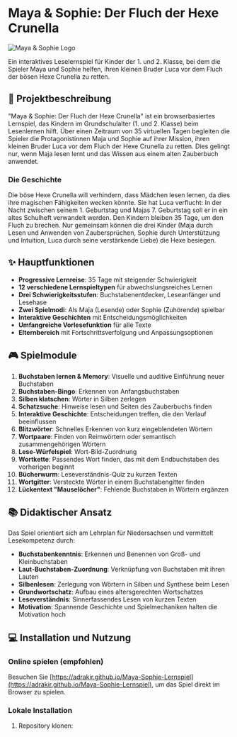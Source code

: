 # Maya & Sophie: Der Fluch der Hexe Crunella

![Maya & Sophie Logo](assets/ui/logo.png)

Ein interaktives Leselernspiel für Kinder der 1. und 2. Klasse, bei dem die Spieler Maya und Sophie helfen, ihren kleinen Bruder Luca vor dem Fluch der bösen Hexe Crunella zu retten.

## 📖 Projektbeschreibung

"Maya & Sophie: Der Fluch der Hexe Crunella" ist ein browserbasiertes Lernspiel, das Kindern im Grundschulalter (1. und 2. Klasse) beim Lesenlernen hilft. Über einen Zeitraum von 35 virtuellen Tagen begleiten die Spieler die Protagonistinnen Maja und Sophie auf ihrer Mission, ihren kleinen Bruder Luca vor dem Fluch der Hexe Crunella zu retten. Dies gelingt nur, wenn Maja lesen lernt und das Wissen aus einem alten Zauberbuch anwendet.

### Die Geschichte

Die böse Hexe Crunella will verhindern, dass Mädchen lesen lernen, da dies ihre magischen Fähigkeiten wecken könnte. Sie hat Luca verflucht: In der Nacht zwischen seinem 1. Geburtstag und Majas 7. Geburtstag soll er in ein altes Schulheft verwandelt werden. Den Kindern bleiben 35 Tage, um den Fluch zu brechen. Nur gemeinsam können die drei Kinder (Maja durch Lesen und Anwenden von Zaubersprüchen, Sophie durch Unterstützung und Intuition, Luca durch seine verstärkende Liebe) die Hexe besiegen.

## ✨ Hauptfunktionen

- **Progressive Lernreise**: 35 Tage mit steigender Schwierigkeit
- **12 verschiedene Lernspieltypen** für abwechslungsreiches Lernen
- **Drei Schwierigkeitsstufen**: Buchstabenentdecker, Leseanfänger und Lesehase
- **Zwei Spielmodi**: Als Maja (Lesende) oder Sophie (Zuhörende) spielbar
- **Interaktive Geschichten** mit Entscheidungsmöglichkeiten
- **Umfangreiche Vorlesefunktion** für alle Texte
- **Elternbereich** mit Fortschrittsverfolgung und Anpassungsoptionen

## 🎮 Spielmodule

1. **Buchstaben lernen & Memory**: Visuelle und auditive Einführung neuer Buchstaben
2. **Buchstaben-Bingo**: Erkennen von Anfangsbuchstaben
3. **Silben klatschen**: Wörter in Silben zerlegen
4. **Schatzsuche**: Hinweise lesen und Seiten des Zauberbuchs finden
5. **Interaktive Geschichte**: Entscheidungen treffen, die den Verlauf beeinflussen
6. **Blitzwörter**: Schnelles Erkennen von kurz eingeblendeten Wörtern
7. **Wortpaare**: Finden von Reimwörtern oder semantisch zusammengehörigen Wörtern
8. **Lese-Würfelspiel**: Wort-Bild-Zuordnung
9. **Wortkette**: Passendes Wort finden, das mit dem Endbuchstaben des vorherigen beginnt
10. **Bücherwurm**: Leseverständnis-Quiz zu kurzen Texten
11. **Wortgitter**: Versteckte Wörter in einem Buchstabengitter finden
12. **Lückentext "Mauselöcher"**: Fehlende Buchstaben in Wörtern ergänzen

## 📚 Didaktischer Ansatz

Das Spiel orientiert sich am Lehrplan für Niedersachsen und vermittelt Lesekompetenz durch:

- **Buchstabenkenntnis**: Erkennen und Benennen von Groß- und Kleinbuchstaben
- **Laut-Buchstaben-Zuordnung**: Verknüpfung von Buchstaben mit ihren Lauten
- **Silbenlesen**: Zerlegung von Wörtern in Silben und Synthese beim Lesen
- **Grundwortschatz**: Aufbau eines altersgerechten Wortschatzes
- **Leseverständnis**: Sinnerfassendes Lesen von kurzen Texten
- **Motivation**: Spannende Geschichte und Spielmechaniken halten die Motivation hoch

## 💻 Installation und Nutzung

### Online spielen (empfohlen)

Besuchen Sie [https://adrakir.github.io/Maya-Sophie-Lernspiel](https://adrakir.github.io/Maya-Sophie-Lernspiel), um das Spiel direkt im Browser zu spielen.

### Lokale Installation

1. Repository klonen: